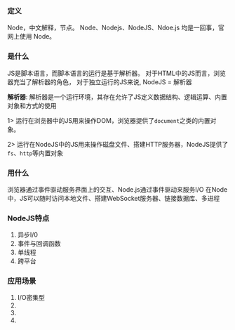 
### 定义

Node，中文解释，节点。
Node、Nodejs、NodeJS、Ndoe.js 均是一回事，官网上使用 Node。

### 是什么

JS是脚本语言，而脚本语言的运行是基于解析器。
对于HTML中的JS而言，浏览器充当了解析器的角色，
对于独立运行的JS来说, NodeJS = 解析器

**解析器**: 解析器是一个运行环境，其存在允许了JS定义数据结构、逻辑运算、内置对象和方式的使用

1> 运行在浏览器中的JS用来操作DOM，浏览器提供了`document`之类的内置对象。

2> 运行在NodeJS中的JS用来操作磁盘文件、搭建HTTP服务器，NodeJS提供了`fs`、`http`等内置对象

### 用什么

浏览器通过事件驱动服务界面上的交互、Node.js通过事件驱动来服务I/O
在Node中，JS可以随时访问本地文件、搭建WebSocket服务器、链接数据库、多进程

### NodeJS特点
1. 异步I/0
2. 事件与回调函数
3. 单线程
4. 跨平台

### 应用场景
1. I/O密集型
2. 
3. 
4. 

